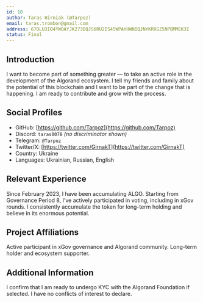 ```yaml
---
id: 18
author: Taras Hirniak (@Tarpoz)
email: taras.trombon@gmail.com
address: 67OLU3IO4YWOAYJK273DQJS6RU2ES45WPAYHWNIQJNYKRXGZ5NPBMMEK3I
status: Final
---
```


## Introduction
I want to become part of something greater — to take an active role in the development of the Algorand ecosystem. I tell my friends and family about the potential of this blockchain and I want to be part of the change that is happening. I am ready to contribute and grow with the process.

## Social Profiles
- GitHub: [https://github.com/Tarpoz](https://github.com/Tarpoz)
- Discord: `taras0078` *(no discriminator shown)*
- Telegram: `@Tarpoz`
- Twitter/X: [https://twitter.com/GirnakT](https://twitter.com/GirnakT)
- Country: Ukraine
- Languages: Ukrainian, Russian, English

## Relevant Experience
Since February 2023, I have been accumulating ALGO. Starting from Governance Period 8, I’ve actively participated in voting, including in xGov rounds. I consistently accumulate the token for long-term holding and believe in its enormous potential.

## Project Affiliations
Active participant in xGov governance and Algorand community. Long-term holder and ecosystem supporter.

## Additional Information
I confirm that I am ready to undergo KYC with the Algorand Foundation if selected. I have no conflicts of interest to declare.
